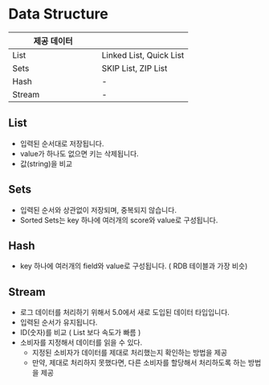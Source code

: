 # Data Structure

<table><thead><tr><th width="162">제공 데이터</th><th></th></tr></thead><tbody><tr><td>List</td><td>Linked List,  Quick List</td></tr><tr><td>Sets</td><td>SKIP List, ZIP List</td></tr><tr><td>Hash</td><td>-</td></tr><tr><td>Stream</td><td>-</td></tr></tbody></table>

## List

* 입력된 순서대로 저장됩니다.
* value가 하나도 없으면 키는 삭제됩니다.
* 값(string)을 비교

## Sets

* 입력된 순서와 상관없이 저장되며, 중복되지 않습니다.
* Sorted Sets는 key 하나에 여러개의 score와 value로 구성됩니다.

## Hash

* key 하나에 여러개의 field와 value로 구성됩니다. ( RDB 테이블과 가장 비슷)

## Stream

* 로그 데이터를 처리하기 위해서 5.0에서 새로 도입된 데이터 타입입니다.
* 입력된 순서가 유지됩니다.
* ID(숫자)를 비교 ( List 보다 속도가 빠름 )
* 소비자를 지정해서 데이터를 읽을 수 있다.
  * 지정된 소비자가 데이터를 제대로 처리했는지 확인하는 방법을 제공
  * 만약, 제대로 처리하지 못했다면, 다른 소비자를 할당해서 처리하도록 하는 방법을 제공
